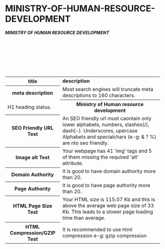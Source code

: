 # MINISTRY-OF-HUMAN-RESOURCE-DEVELOPMENT
<html>
<body>
<table>
<b><i>MINISTRY OF HUMAN RESOURCE DEVELOPMENT</i></b>
<tr>
<th><b>title</b></th>
<td><b>description</b></td><br>
</tr>
<tr>
<th>meta description	</th>
<td> Most search engines will truncate meta descriptions to 160 characters.
</td><br>
</tr>
<tr>
<td> H1 heading status.</td>
<th> Ministry of Human resource development</th>
</tr>
  
<tr>
<th>SEO Friendly URL Test</th>
  <td> An SEO friendly url must caontain only lower alphabets, numbers, slashes(/), dash(-). Underscores, upercase Alphabets and specialchars (e-g: & ? %) are nto seo friendly.</td><br>
  </tr>
  
  <tr>
  
  <th>Image alt Test</th>
  <td>Your webpage has 41 'img' tags and 5 of them missing the required 'alt' attribute.
</td><br>
  </tr>
  <tr>
  <th>Domain Authority</th>
  <td>It is good to have domain authority more than 20.</td><br>
  </tr>
  <tr>
  <th>Page Authority</th>
  <td>It is good to have page authority more than 20.</td><br>
  </tr>
  
  <tr>
  <th>HTML Page Size Test	</th>
  <td>Your HTML size is 115.07 Kb and this is above the average web page size of 33 Kb. This leads to a slower page loading time than average.</td><br>
  </tr>
  
  <tr>
  <th>HTML Compression/GZIP Test</th>
  <td>It is recommended to use html compression e-g: gzip compression</td>
  <br>
  </tr>
  </table>
  </body>
  </html>




